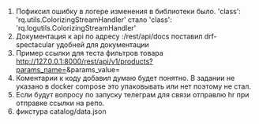 1) Пофиксил ошибку в логере изменения в библиотеки было. 'class': 'rq.utils.ColorizingStreamHandler' стало 'class': 'rq.logutils.ColorizingStreamHandler'
2) Документация к api по адресу <ip>:<port>/rest/api/docs поставил drf-spectacular удобней для документации
3) Пример ссылки для теста фильтров товара http://127.0.0.1:8000/rest/api/v1/products?params_name=<text>&params_value=<text>
4) Коментарии к коду добавил  думаю будет понятно. В задании не указано в docker compose это упаковывать или нет поэтому не стал.
5) Если будут вопросу по запуску телеграм для связи отправлю hr при отправке ссылки на репо.
6) фикстура catalog/data.json 
